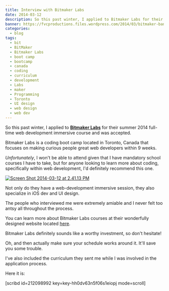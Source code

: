 ```yaml
---
title: Interview with Bitmaker Labs
date: 2014-03-12
description: So this past winter, I applied to Bitmaker Labs for their summer 2014 full-time web development immersive course and was accepted.
banner: https://fvcproductions.files.wordpress.com/2014/03/bitmaker-banner.png?w=1024&h=435&crop=1
categories:
  - blog
tags:
  - bit
  - BitMaker
  - Bitmaker Labs
  - boot camp
  - bootcamp
  - canada
  - coding
  - curriculum
  - development
  - Labs
  - maker
  - Programming
  - Toronto
  - UI design
  - web design
  - web dev
---
```


So this past winter, I applied to [**Bitmaker Labs**](//bitmakerlabs.com "BitmakerLabs") for their summer 2014 full-time web development immersive course and was accepted.

Bitmaker Labs is a coding boot camp located in Toronto, Canada that focuses on making curious people great web developers within 9 weeks.

_Unfortunately_, I won't be able to attend given that I have mandatory school courses I have to take, but for anyone looking to learn more about coding, specifically within web development, I'd definitely recommend this one.

[![Screen Shot 2014-03-12 at 2.41.13 PM](//fvcproductions.files.wordpress.com/2014/03/screen-shot-2014-03-12-at-2-41-13-pm.png)](//fvcproductions.files.wordpress.com/2014/03/screen-shot-2014-03-12-at-2-41-13-pm.png)

Not only do they have a web-development immersive session, they also specialize in iOS dev and UI design.

The people who interviewed me were extremely amiable and I never felt too antsy all throughout the process.

You can learn more about Bitmaker Labs courses at their wonderfully designed website located [here](//bitmakerlabs.com/courses/ "Bitmaker Lab Courses").

Bitmaker Labs definitely sounds like a worthy investment, so don't hesitate!

Oh, and then actually make sure your schedule works around it. It'll save you some trouble.

I've also included the curriculum they sent me while I was involved in the application process.

Here it is:

\[scribd id=212098992 key=key-hh0dv63n5f06s1eiopj mode=scroll\]

